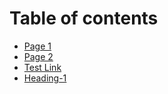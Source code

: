 # Table of contents

* [Page 1](README.md)
* [Page 2](page-2.md)
* [Test Link](https://app.gitbook.com/o/M6BrxtuiVnqv5V3cgPu4/s/im5PiZkP0JmfF3k2LNeq/page-2#heading-1)
* [Heading-1](page-2.md#heading-1)
